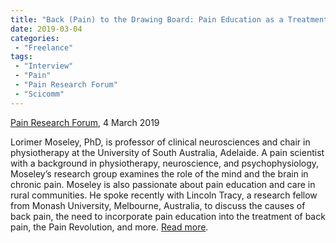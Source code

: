 ```yaml
---
title: "Back (Pain) to the Drawing Board: Pain Education as a Treatment—A Chat with Lorimer Moseley"
date: 2019-03-04
categories:
 - "Freelance"
tags:
 - "Interview"
 - "Pain"
 - "Pain Research Forum" 
 - "Scicomm"
---
```


<!--more-->

[Pain Research Forum](https://www.painresearchforum.org/), 4 March 2019

Lorimer Moseley, PhD, is professor of clinical neurosciences and chair in physiotherapy at the University of South Australia, Adelaide. A pain scientist with a background in physiotherapy, neuroscience, and psychophysiology, Moseley’s research group examines the role of the mind and the brain in chronic pain. Moseley is also passionate about pain education and care in rural communities. He spoke recently with Lincoln Tracy, a research fellow from Monash University, Melbourne, Australia, to discuss the causes of back pain, the need to incorporate pain education into the treatment of back pain, the Pain Revolution, and more. [Read more](https://www.painresearchforum.org/forums/interview/111631-back-pain-drawing-board-pain-education-treatment%E2%80%94-chat-lorimer-moseley).